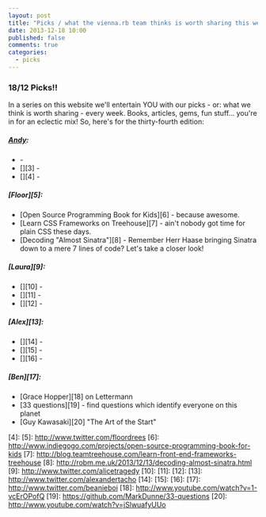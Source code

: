 ```yaml
---
layout: post
title: "Picks / what the vienna.rb team thinks is worth sharing this week"
date: 2013-12-18 10:00
published: false
comments: true
categories:
  - picks
---
```


### 18/12 Picks!!

In a series on this website we'll entertain YOU with our picks - or: what we think is worth sharing - every week.
Books, articles, gems, fun stuff... you're in for an eclectic mix! So, here's for the thirty-fourth edition:

##### [Andy][1]:
  - [][2] -
  - [][3] -
  - [][4] -

##### [Floor][5]:
  - [Open Source Programming Book for Kids][6] - because awesome. 
  - [Learn CSS Frameworks on Treehouse][7] - ain't nobody got time for plain CSS these days. 
  - [Decoding "Almost Sinatra"][8] - Remember Herr Haase bringing Sinatra down to a mere 7 lines of code? Let's take a closer look!

##### [Laura][9]:
  - [][10] -
  - [][11] -
  - [][12] -

##### [Alex][13]:
  - [][14] -
  - [][15] -
  - [][16] -

##### [Ben][17]:
  - [Grace Hopper][18] on Lettermann
  - [33 questions][19] - find questions which identify everyone on this planet
  - [Guy Kawasaki][20] "The Art of the Start"

[1]: http://www.twitter.com/pxlpnk
[2]:
[3]:
[4]:
[5]: http://www.twitter.com/floordrees
[6]: http://www.indiegogo.com/projects/open-source-programming-book-for-kids
[7]: http://blog.teamtreehouse.com/learn-front-end-frameworks-treehouse
[8]: http://robm.me.uk/2013/12/13/decoding-almost-sinatra.html
[9]: http://www.twitter.com/alicetragedy
[10]:
[11]:
[12]:
[13]: http://www.twitter.com/alexandertacho
[14]:
[15]:
[16]:
[17]: http://www.twitter.com/beanieboi
[18]: http://www.youtube.com/watch?v=1-vcErOPofQ
[19]: https://github.com/MarkDunne/33-questions
[20]: http://www.youtube.com/watch?v=jSlwuafyUUo
